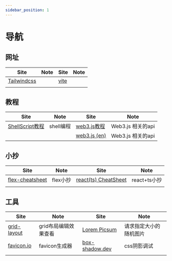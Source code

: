 ```yaml
---
sidebar_position: 1
---
```


# 导航

## 网址

| Site                                       | Note | Site                           | Note |
| ------------------------------------------ | ---- | ------------------------------ | ---- |
| [Tailwindcss](https://www.tailwindcss.cn/) |      | [vite](https://cn.vitejs.dev/) |      |
|                                            |      |                                |      |

## 教程

| Site                                                   | Note      | Site                                                    | Note              |
| ------------------------------------------------------ | --------- | ------------------------------------------------------- | ----------------- |
| [ShellScript教程](https://shellscript.readthedocs.io/) | shell编程 | [web3.js教程](https://learnblockchain.cn/docs/web3.js/) | Web3.js 相关的api |
|                                                        |           | [web3.js (en)](https://web3js.readthedocs.io/)          | Web3.js 相关的api |

## 小抄

| Site                                                         | Note     | Site                                                         | Note         |
| ------------------------------------------------------------ | -------- | ------------------------------------------------------------ | ------------ |
| [flex-cheatsheet](https://yoksel.github.io/flex-cheatsheet/) | flex小抄 | [react(ts) CheatSheet](https://react-typescript-cheatsheet.netlify.app/) | react+ts小抄 |
|                                                              |          |                                                              |              |

## 工具

| Site                                      | Note                 | Site                                      | Note                   |
| ----------------------------------------- | -------------------- | ----------------------------------------- | ---------------------- |
| [grid-layout](https://grid.layoutit.com/) | grid布局编辑效果查看 | [Lorem Picsum](https://picsum.photos/)    | 请求指定大小的随机图片 |
| [favicon.io](https://favicon.io/)         | favicon生成器        | [box-shadow.dev](https://box-shadow.dev/) | css阴影调试            |
|                                           |                      |                                           |                        |

